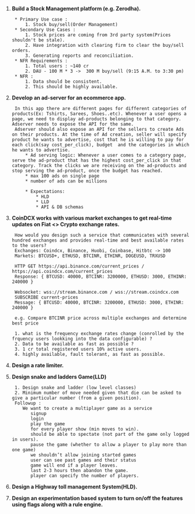 1. **Build a Stock Management platform (e.g. Zerodha).**

        * Primary Use case : 
            1. Stock buy/sell(Order Management)
        * Secondary Use Cases : 
            1. Stock prices are coming from 3rd party system(Prices shouldn't be stale).
            2. Have integration with clearing firm to clear the buy/sell orders.
            3. Generating reports and reconciliation.
        * NFR Requirements : 
            1. Total users : ~140 cr
            2. DAU - 100 M * 3 ->  300 M buy/sell (9:15 A.M. to 3:30 pm)
        * NFR : 
            1. Data should be consistent.
            2. This should be highly available.

2. **Develop an ad-server for an ecommerce app.**

        In this app there are different pages for different categories of products(Ex: Tshirts, Sarees, Shoes..etc). Whenever a user opens a page, we need to display ad-products belonging to that category. Adserver needs to expose the API for the same.
        Adserver should also expose an API for the sellers to create Ads on their products. At the time of Ad creation, seller will specify product he wants to advertise, cost that he is willing to pay for each click(say cost_per_click), budget  and the categories in which he wants to advertise.
            * Ad serving logic: Whenever a user comes to a category page, serve the ad-product that has the highest cost_per_click in that category. Track the clicks we are receiving on the ad-products and stop serving the ad-product, once the budget has reached.
            * max 100 ads on single page
            * number of ads can be millions
    
            * Expectations:
                * HLD
                * LLD
                * API & DB schemas

3. **CoinDCX works with various market exchanges to get real-time updates on Fiat <> Crypto exchange rates.**

        How would you design such a service that communicates with several hundred exchanges and provides real-time and best available rates to the users?
        Exchanges: Coindcx, Binance, Huobi, Coinbase, Hitbtc -> 100
        Markets: BTCUSD+, ETHUSD, BTCINR, ETHINR, DOGEUSD, TRXUSD

        HTTP GET https://api.binance.com/current_prices / https://api.coindcx.com/current_prices
        Response: { BTCUSD: 40000, BTCINR: 3200000, ETHUSD: 3000, ETHINR: 240000 }

        Websocket: wss://stream.binance.com / wss://stream.coindcx.com
        SUBSCRIBE current-prices
        Message: { BTCUSD: 40000, BTCINR: 3200000, ETHUSD: 3000, ETHINR: 240000 }

        e.g. Compare BTCINR price across multiple exchanges and determine best price

        1. what is the frequency exchange rates change (conrolled by the frquency users lookking into the data configurable) ?
        2. Data to be available as fast as possible ?
        3. 1 cr total registered users 10% active users.
        4. highly available, fault tolerant, as fast as possible.

4. **Design a rate limiter.**

5. **Design snake and ladders Game(LLD)**

        1. Design snake and ladder (low level classes)
        2. Minimum number of move needed given that die can be asked to give a particular number (from a given position).
        Followup : 
           We want to create a multiplayer game as a service
              signup
              login
              play the game
              for every player show (min moves to win).
              should be able to spectate (not part of the game only logged in users).
              pause the game (whether to allow a player to play more than one game)
              we shouldn’t allow joining started games
              user can see past games and their status
              game will end if a player leaves.
              last 2-3 hours then abandon the game.
              player can specify the number of players.

6. **Design a Highway toll management System(HLD).**

7. **Design an experimentation based system to turn on/off the features using flags along with a rule engine.**   		